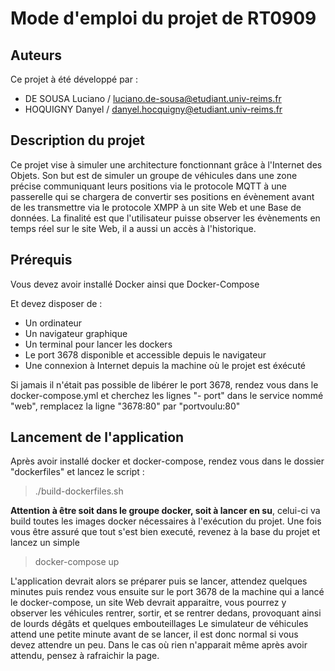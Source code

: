 # Mode d'emploi du projet de RT0909

## Auteurs

Ce projet à été développé par :
- DE SOUSA Luciano / luciano.de-sousa@etudiant.univ-reims.fr
- HOQUIGNY Danyel / danyel.hocquigny@etudiant.univ-reims.fr

## Description du projet

Ce projet vise à simuler une architecture fonctionnant grâce à l'Internet des Objets. Son but est de simuler un groupe de véhicules dans une zone précise communiquant leurs positions via le protocole MQTT à une passerelle qui se chargera de convertir ses positions en évènement avant de les transmettre via le protocole XMPP à un site Web et une Base de données. 
La finalité est que l'utilisateur puisse observer les évènements en temps réel sur le site Web, il a aussi un accès à l'historique.

## Prérequis

Vous devez avoir installé Docker ainsi que Docker-Compose

Et devez disposer de :
- Un ordinateur
- Un navigateur graphique
- Un terminal pour lancer les dockers
- Le port 3678 disponible et accessible depuis le navigateur
- Une connexion à Internet depuis la machine où le projet est éxécuté

Si jamais il n'était pas possible de libérer le port 3678, rendez vous dans le docker-compose.yml et cherchez les lignes "- port" dans le service nommé "web", remplacez la ligne "3678:80" par "portvoulu:80"

## Lancement de l'application

Après avoir installé docker et docker-compose, rendez vous dans le dossier "dockerfiles" et lancez le script :

> ./build-dockerfiles.sh

**Attention à être soit dans le groupe docker, soit à lancer en su**, celui-ci va build toutes les images docker nécessaires à l'exécution du projet. Une fois vous être assuré que tout s'est bien executé, revenez à la base du projet et lancez un simple

> docker-compose up

L'application devrait alors se préparer puis se lancer, attendez quelques minutes puis rendez vous ensuite sur le port 3678 de la machine qui a lancé le docker-compose, un site Web devrait apparaitre, vous pourrez y observer les véhicules rentrer, sortir, et se rentrer dedans, provoquant ainsi de lourds dégâts et quelques embouteillages
Le simulateur de véhicules attend une petite minute avant de se lancer, il est donc normal si vous devez attendre un peu. Dans le cas où rien n'apparait même après avoir attendu, pensez à rafraichir la page.

